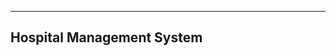 --------------------------------------
Hospital Management System
-------------------------------------
